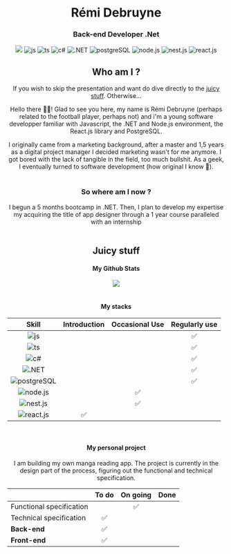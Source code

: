   [js]: https://img.shields.io/badge/JavaScript-323330?style=for-the-badge&logo=javascript&logoColor=F7DF1E
  [ts]: https://img.shields.io/badge/TypeScript-007ACC?style=for-the-badge&logo=typescript&logoColor=white
  [c#]: https://img.shields.io/badge/C%23-239120?style=for-the-badge&logo=c-sharp&logoColor=white
  [.NET]: https://img.shields.io/badge/.NET-512BD4?style=for-the-badge&logo=dotnet&logoColor=white
  [postgreSQL]: https://img.shields.io/badge/PostgreSQL-316192?style=for-the-badge&logo=postgresql&logoColor=white
  [node.js]:https://img.shields.io/badge/-Node.js-339933?style=for-the-badge&logo=nodedotjs&logoColor=white
  [nest.js]: https://img.shields.io/badge/-NestJS-E0234E?style=for-the-badge&logo=nestjs&logoColor=white
  [react.js]: https://img.shields.io/badge/React-20232A?style=for-the-badge&logo=react&logoColor=61DAFB
  [Aws]: https://img.shields.io/badge/Azure_DevOps-0078D7?style=for-the-badge&logo=azure-devops&logoColor=white

<div align="center">

  # Rémi Debruyne
  ### Back-end Developer .Net
  
  <a target="_blank" href="https://www.linkedin.com/in/r%C3%A9mi-debruyne-827663151/"><img src="https://img.shields.io/badge/LinkedIn-0077B5?style=for-the-badge&logo=linkedin&logoColor=white"/></a>
  ![js][js]
  ![ts][ts]
  ![c#][c#] 
  ![.NET][.NET]
  ![postgreSQL][postgreSQL]
  ![node.js][node.js]
  ![nest.js][nest.js]
  ![react.js][react.js]





  ## Who am I ?
  If you wish to skip the presentation and want do dive directly to the <a href="#">juicy stuff</a>. Otherwise...
  
  Hello there 🙋‍♂️! Glad to see you here, my name is Rémi Debruyne (perhaps related to the football player, perhaps not) and i'm a young software developper familiar with Javascript, the .NET and Node.js environment, the React.js library and PostgreSQL.
  
  I originally came from a marketing background, after a master and 1,5 years as a digital project manager I decided marketing wasn't for me anymore. I got bored with the lack of tangible in the field, too much bullshit. As a geek, I eventually turned to software development (how original I know 🥸). <br><br>
  
  
  ### So where am I now ?
  I begun a 5 months bootcamp in .NET. Then, I plan to develop my expertise my acquiring the title of app designer through a 1 year course paralleled with an internship<br><br>
  


  ## Juicy stuff

  #### My Github Stats
  <img src="https://github-readme-stats.vercel.app/api?username=RemiDebruyne&theme=ambient_gradient&show=reviews&hide=contribs,issues&show_icons=true"/> <br><br>
  
  #### My stacks
  <!-- <img src="/images/tech-stack-lightmode.jpg"> -->

  |        Skill             |      Introduction      | Occasional Use | Regularly use|
  |:------------------------:|:----------------------:| :------------: | :----------: |
  |![js][js]                 |                        |                |       ✅     |
  |![ts][ts]                 |                        |                |       ✅     |
  |![c#][c#]                 |                        |                |       ✅     |
  |![.NET][.NET]             |                        |                |       ✅     |
  |![postgreSQL][postgreSQL] |                        |                |       ✅     |
  |![node.js][node.js]       |                        |       ✅       |              |
  |![nest.js][nest.js]       |                        |       ✅       |              |
  |![react.js][react.js]     |           ✅           |                |              |

  <br>

  #### My personal project
 I am building my own manga reading app. The project is currently in the design part of the process, figuring out the functional and technical specification.
  
  
  |                          | To do | On going | Done |
  | ------------------------ | :---: | :------: | :--: |
  | Functional specification |       |    ✅    |      |
  | Technical specification  |  ✅   |          |      |
  | **Back-end**             |  ✅   |          |      |
  | **Front-end**            |  ✅   |          |      |
  
  <!---
  RemiDebruyne/RemiDebruyne is a ✨ special ✨ repository because its `README.md` (this file) appears on your GitHub profile.
  You can click the Preview link to take a look at your changes.
  --->
</div>


